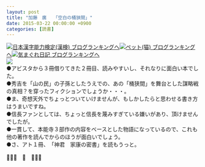 ```yaml
---
layout: post
title: "加藤　廣　　「空白の桶狭間」"
date: 2015-03-22 00:00:00 +0900
categories: [読書]
---
```


[![](/syuusyuu9701/assets/images/加藤-廣-「空白の桶狭間」-br_c_3028_1.gif)](http://blog.with2.net/link.php?1659096:3028 "日本漢字能力検定(漢検) ブログランキングへ")[日本漢字能力検定(漢検) ブログランキングへ](http://blog.with2.net/link.php?1659096:3028)[![](/syuusyuu9701/assets/images/加藤-廣-「空白の桶狭間」-br_c_1348_1.gif)](http://blog.with2.net/link.php?1659096:1348 "ペット(猫) ブログランキングへ")[ペット(猫) ブログランキングへ](http://blog.with2.net/link.php?1659096:1348)[![](/syuusyuu9701/assets/images/加藤-廣-「空白の桶狭間」-br_c_9257_1.gif)](http://blog.with2.net/link.php?1659096:9257 "気まぐれ日記 ブログランキングへ")[気まぐれ日記 ブログランキングへ](http://blog.with2.net/link.php?1659096:9257)  
![](/syuusyuu9701/assets/images/加藤-廣-「空白の桶狭間」-d2168ce7729c9ff90b4354564f85f6e6.jpg)  
●アビスタから３冊借りてきた２冊目、読みやすいし、それなりに面白い本でした。  
●秀吉を「山の民」の子孫としたうえでの、あの「桶狭間」を舞台とした謀略戦の真相？を穿ったフィクションでしょうか・・・。  
●ま、奇想天外でちょっとついていけませんが、もしかしたらと思わせる書き方はうまいですね。  
●信長ファンとしては、ちょっと信長を蔑みすぎている嫌いがあり、頂けませんでしたが。  
●一貫して、本能寺３部作の内容をベースとした物語になっているので、これも他の著作を読んでからのほうが面白いでしょう。  
●さ、アト１冊、　「神君　家康の密書」を読もうっと。  
  
👋👋👋　🐑　👋👋👋  
